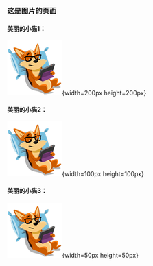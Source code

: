 ### 这是图片的页面

#### 美丽的小猫1：
![美丽的小猫1](/simiantong/img/cat.png){width=200px height=200px}

#### 美丽的小猫2：
![美丽的小猫2](/simiantong/img/cat.png){width=100px height=100px}

#### 美丽的小猫3：
![美丽的小猫3](/simiantong/img/cat.png){width=50px height=50px}
